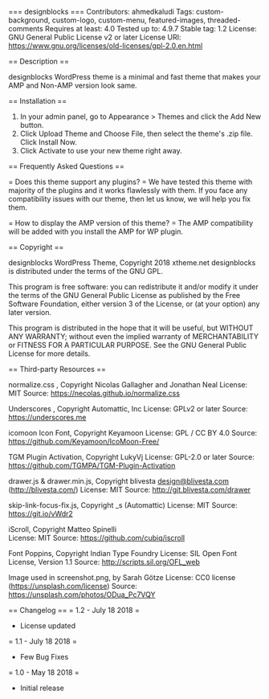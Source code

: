 === designblocks ===
Contributors: ahmedkaludi
Tags: custom-background, custom-logo, custom-menu, featured-images, threaded-comments
Requires at least: 4.0
Tested up to: 4.9.7
Stable tag: 1.2
License: GNU General Public License v2 or later
License URI: https://www.gnu.org/licenses/old-licenses/gpl-2.0.en.html

== Description ==

designblocks WordPress theme is a minimal and fast theme that makes your AMP and Non-AMP version look same.

== Installation ==

1. In your admin panel, go to Appearance > Themes and click the Add New button.
2. Click Upload Theme and Choose File, then select the theme's .zip file. Click Install Now.
3. Click Activate to use your new theme right away.

== Frequently Asked Questions ==

= Does this theme support any plugins? =
We have tested this theme with majority of the plugins and it works flawlessly with them. If you face any compatibility issues with our theme, then let us know, we will help you fix them.

= How to display the AMP version of this theme? =
The AMP compatibility will be added with you install the AMP for WP plugin.

== Copyright ==

designblocks WordPress Theme, Copyright 2018 xtheme.net
designblocks is distributed under the terms of the GNU GPL.

This program is free software: you can redistribute it and/or modify
it under the terms of the GNU General Public License as published by
the Free Software Foundation, either version 3 of the License, or
(at your option) any later version.

This program is distributed in the hope that it will be useful,
but WITHOUT ANY WARRANTY; without even the implied warranty of
MERCHANTABILITY or FITNESS FOR A PARTICULAR PURPOSE. See the
GNU General Public License for more details.

== Third-party Resources ==

normalize.css , Copyright Nicolas Gallagher and Jonathan Neal
License: MIT
Source: https://necolas.github.io/normalize.css

Underscores , Copyright Automattic, Inc 
License: GPLv2 or later
Source: https://underscores.me

icomoon Icon Font, Copyright Keyamoon
License: GPL / CC BY 4.0
Source: https://github.com/Keyamoon/IcoMoon-Free/

TGM Plugin Activation, Copyright LukyVj
License: GPL-2.0 or later
Source: https://github.com/TGMPA/TGM-Plugin-Activation

drawer.js & drawer.min.js, Copyright blivesta <design@blivesta.com> (http://blivesta.com/)
License: MIT
Source: http://git.blivesta.com/drawer

skip-link-focus-fix.js, Copyright _s (Automattic)
License: MIT
Source: https://git.io/vWdr2

iScroll, Copyright Matteo Spinelli  
License: MIT
Source: https://github.com/cubiq/iscroll

Font Poppins, Copyright Indian Type Foundry
License: SIL Open Font License, Version 1.1
Source: http://scripts.sil.org/OFL_web

Image used in screenshot.png, by Sarah Götze
License: CC0 license (https://unsplash.com/license)
Source: https://unsplash.com/photos/ODua_Pc7VQY


== Changelog ==
= 1.2 - July 18 2018 =
* License updated

= 1.1 - July 18 2018 =
* Few Bug Fixes

= 1.0 - May 18 2018 =
* Initial release